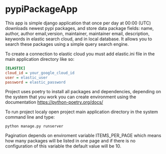 # pypiPackageApp

This app is simple django application that once per day at 00:00 (UTC) downloads newest pypi packages, and store data package fields:
name, author, author email,version, maintainer, maintainer email, description, keywords
in elastic search cloud, and in local database. It allows you to search these packages using a simple query search engine.

To create a connection to elastic cloud you must add elastic.ini file in the main application directory like so:
```ini
[ELASTIC]
cloud_id = your_google_cloud_id
user = elastic_user
password = elastic_password
```

Project uses poetry to install all packages and dependencies,
depending on the system that you work you can create environment using the documentation
https://python-poetry.org/docs/

To run project localy open project main application directory in the system command line and type:
```
python manage.py runserver
```

Pagination depends on enviroment variable ITEMS_PER_PAGE which means how many packages will be listed in one page and if there is no configuration of this variable the default value will be 10.
